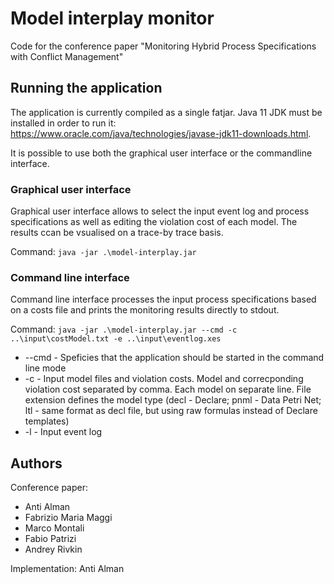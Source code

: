 # Model interplay monitor

Code for the conference paper "Monitoring Hybrid Process Specifications with Conflict Management"

## Running the application

The application is currently compiled as a single fatjar. Java 11 JDK must be installed in order to run it: https://www.oracle.com/java/technologies/javase-jdk11-downloads.html.

It is possible to use both the graphical user interface or the commandline interface.

### Graphical user interface

Graphical user interface allows to select the input event log and process specifications as well as editing the violation cost of each model. The results ccan be vsualised on a trace-by trace basis.

Command: `java -jar .\model-interplay.jar`




### Command line interface

Command line interface processes the input process specifications based on a costs file and prints the monitoring results directly to stdout.

Command: `java -jar .\model-interplay.jar --cmd -c ..\input\costModel.txt -e ..\input\eventlog.xes`
* --cmd - Speficies that the application should be started in the command line mode
* -c - Input model files and violation costs. Model and correcponding violation cost separated by comma. Each model on separate line. File extension defines the model type (decl - Declare; pnml - Data Petri Net; ltl - same format as decl file, but using raw formulas instead of Declare templates)
* -l - Input event log




## Authors

Conference paper:
* Anti Alman
* Fabrizio Maria Maggi
* Marco Montali
* Fabio Patrizi
* Andrey Rivkin

Implementation: Anti Alman

